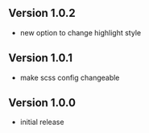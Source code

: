 ## Version 1.0.2

- new option to change highlight style

## Version 1.0.1

- make scss config changeable

## Version 1.0.0

- initial release
